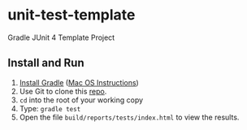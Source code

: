 unit-test-template
==================
Gradle JUnit 4 Template Project

Install and Run
---------------
1. [Install Gradle](http://www.gradle.org/installation) ([Mac OS Instructions](http://ondrej-kvasnovsky.blogspot.com/2012/05/how-to-install-gradle-on-mac-os.html))
1. Use Git to clone this [repo](https://github.com/msgilligan/unit-test-template).
1. `cd` into the root of your working copy
1. Type: `gradle test`
1. Open the file `build/reports/tests/index.html` to view the results.

